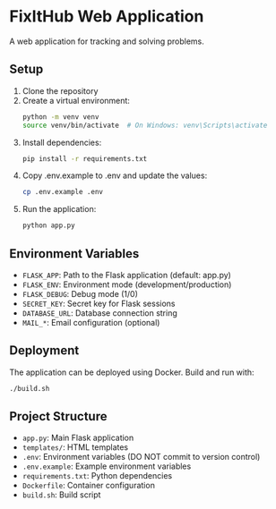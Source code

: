 # FixItHub Web Application

A web application for tracking and solving problems.

## Setup

1. Clone the repository
2. Create a virtual environment:
   ```bash
   python -m venv venv
   source venv/bin/activate  # On Windows: venv\Scripts\activate
   ```
3. Install dependencies:
   ```bash
   pip install -r requirements.txt
   ```
4. Copy .env.example to .env and update the values:
   ```bash
   cp .env.example .env
   ```
5. Run the application:
   ```bash
   python app.py
   ```

## Environment Variables

- `FLASK_APP`: Path to the Flask application (default: app.py)
- `FLASK_ENV`: Environment mode (development/production)
- `FLASK_DEBUG`: Debug mode (1/0)
- `SECRET_KEY`: Secret key for Flask sessions
- `DATABASE_URL`: Database connection string
- `MAIL_*`: Email configuration (optional)

## Deployment

The application can be deployed using Docker. Build and run with:
```bash
./build.sh
```

## Project Structure

- `app.py`: Main Flask application
- `templates/`: HTML templates
- `.env`: Environment variables (DO NOT commit to version control)
- `.env.example`: Example environment variables
- `requirements.txt`: Python dependencies
- `Dockerfile`: Container configuration
- `build.sh`: Build script